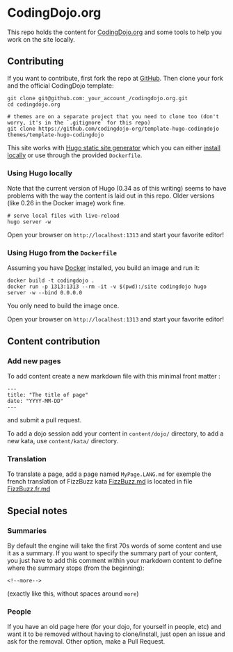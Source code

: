 # CodingDojo.org

This repo holds the content for [CodingDojo.org](http://codingdojo.org/) and some tools
to help you work on the site locally.

## Contributing

If you want to contribute, first fork the repo at [GitHub](https://github.com/codingdojo-org/codingdojo.org).
Then clone your fork and the official CodingDojo template:

    git clone git@github.com:_your_account_/codingdojo.org.git
    cd codingdojo.org

    # themes are on a separate project that you need to clone too (don't worry, it's in the `.gitignore` for this repo)
    git clone https://github.com/codingdojo-org/template-hugo-codingdojo themes/template-hugo-codingdojo

This site works with [Hugo static site generator](https://gohugo.io/) which you can either
[install locally](https://gohugo.io/getting-started/installing/) or use through the provided
`Dockerfile`.


### Using Hugo locally

Note that the current version of Hugo (0.34 as of this writing) seems to have problems with the way
the content is laid out in this repo.  Older versions (like 0.26 in the Docker image) work fine.

    # serve local files with live-reload
    hugo server -w

Open your browser on `http://localhost:1313` and start your favorite editor!

### Using Hugo from the `Dockerfile`

Assuming you have [Docker](https://www.docker.com/community-edition) installed, you build an image and run it:

	docker build -t codingdojo .
	docker run -p 1313:1313 --rm -it -v $(pwd):/site codingdojo hugo server -w --bind 0.0.0.0

You only need to build the image once.

Open your browser on `http://localhost:1313` and start your favorite editor!

## Content contribution

### Add new pages

To add content create a new markdown file with this minimal front matter :

```
---
title: "The title of page"
date: "YYYY-MM-DD"
---
```

and submit a pull request.

To add a dojo session add your content in `content/dojo/` directory, to add a new kata, use `content/kata/` directory.

### Translation

To translate a page, add a page named `MyPage.LANG.md` for exemple the french translation of FizzBuzz kata [FizzBuzz.md](/content/kata/FizzBuzz.md) is located in file [FizzBuzz.fr.md](/content/kata/FizzBuzz.fr.md)

## Special notes

### Summaries

By default the engine will take the first 70s words of some content and 
use it as a summary. If you want to specify the summary part of your content,
you just have to add this comment within your markdown content to define 
where the summary stops (from the beginning):

    <!--more-->

(exactly like this, without spaces around `more`)

### People

If you have an old page here (for your dojo, for yourself in people, etc) 
and want it to be removed without having to clone/install, 
just open an issue and ask for the removal. Other option, make a Pull Request.

